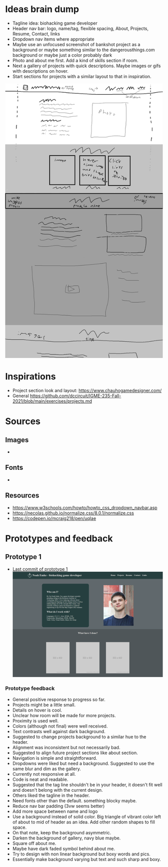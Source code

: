 # Ideas brain dump
- Tagline idea: biohacking game developer
- Header nav bar: logo, name/tag, flexible spacing, About, Projects, Resume, Contact, links
- Dropdown nav items where appropriate
- Maybe use an unfocused screenshot of bankshot project as a background or maybe something similar to the dangerousthings.com background or maybe just a color probably dark
- Photo and about me first. Add a kind of skills section if room. 
- Next a gallery of projects with quick descriptions. Maybe images or gifs with descriptions on hover.
- Start sections for projects with a similar layout to that in inspiration.

![Layout sketch!](first-sketch.png)

# Inspirations
- Project section look and layout: https://www.chauhogamedesigner.com/
- General https://github.com/dccircuit/IGME-235-Fall-2021/blob/main/exercises/projects.md

# Sources

## Images
-

## Fonts
-

## Resources
- https://www.w3schools.com/howto/howto_css_dropdown_navbar.asp
- https://necolas.github.io/normalize.css/8.0.1/normalize.css
- https://codepen.io/mcraig218/pen/uqIae


# Prototypes and feedback

## Prototype 1
- [Last commit of prototype 1](https://github.com/MTFT-Games/personal-website/tree/6ee5ce7a1a529212bca6c6b5b8017311676555ec)
![prototype1 preview!](prototype-1.png)

### Prototype feedback
- General positive response to progress so far.
- Projects might be a little small.
- Details on hover is cool.
- Unclear how room will be made for more projects.
- Proximity is used well.
- Colors (although not final) were well received.
- Text contrasts well against dark background.
- Suggested to change projects background to a similar hue to the header.
- Alignment was inconsistent but not necessarily bad.
- Suggested to align future project sections like about section.
- Navigation is simple and straightforward.
- Dropdowns were liked but need a background. Suggested to use the same blur and dim as the gallery.
- Currently not responsive at all.
- Code is neat and readable.
- Suggested that the tag line shouldn't be in your header, it doesn't fit well and doesn't belong with the current design.
- Others liked the tagline in the header.
- Need fonts other than the default. something blocky maybe.
- Reduce nav bar padding (3vw seems better)
- Add more space between name and logo
- Use a background instead of solid color. Big triangle of vibrant color left of about to mid of header as an idea. Add other random shapes to fill space.
- On that note, keep the background asymmetric. 
- Darken the background of gallery, navy blue maybe. 
- Square off about me. 
- Maybe have dark faded symbol behind about me. 
- Try to design with non linear background but boxy words and pics. 
- Essentially make background varying but text and such sharp and boxy.